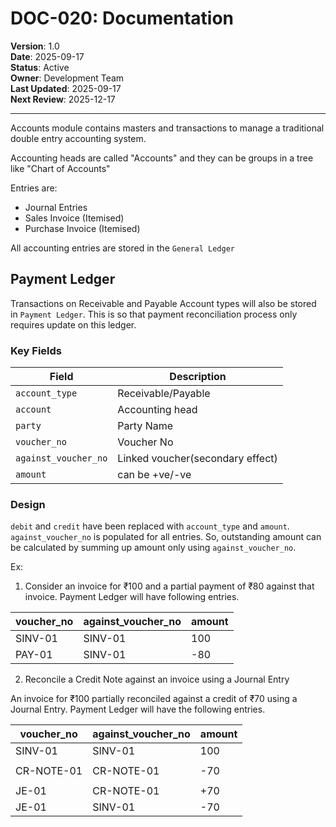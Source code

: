 # DOC-020: Documentation

**Version**: 1.0  
**Date**: 2025-09-17  
**Status**: Active  
**Owner**: Development Team  
**Last Updated**: 2025-09-17  
**Next Review**: 2025-12-17  

---

Accounts module contains masters and transactions to manage a traditional double entry accounting
system.

Accounting heads are called "Accounts" and they can be groups in a tree like "Chart of Accounts"

Entries are:

- Journal Entries
- Sales Invoice (Itemised)
- Purchase Invoice (Itemised)

All accounting entries are stored in the `General Ledger`

## Payment Ledger

Transactions on Receivable and Payable Account types will also be stored in `Payment Ledger`. This
is so that payment reconciliation process only requires update on this ledger.

### Key Fields

| Field                | Description                      |
| -------------------- | -------------------------------- |
| `account_type`       | Receivable/Payable               |
| `account`            | Accounting head                  |
| `party`              | Party Name                       |
| `voucher_no`         | Voucher No                       |
| `against_voucher_no` | Linked voucher(secondary effect) |
| `amount`             | can be +ve/-ve                   |

### Design

`debit` and `credit` have been replaced with `account_type` and `amount`. `against_voucher_no` is
populated for all entries. So, outstanding amount can be calculated by summing up amount only using
`against_voucher_no`.

Ex:

1. Consider an invoice for ₹100 and a partial payment of ₹80 against that invoice. Payment Ledger
   will have following entries.

| voucher_no | against_voucher_no | amount |
| ---------- | ------------------ | ------ |
| SINV-01    | SINV-01            | 100    |
| PAY-01     | SINV-01            | -80    |

2. Reconcile a Credit Note against an invoice using a Journal Entry

An invoice for ₹100 partially reconciled against a credit of ₹70 using a Journal Entry. Payment
Ledger will have the following entries.

| voucher_no | against_voucher_no | amount |
| ---------- | ------------------ | ------ |
| SINV-01    | SINV-01            | 100    |
|            |                    |        |
| CR-NOTE-01 | CR-NOTE-01         | -70    |
|            |                    |        |
| JE-01      | CR-NOTE-01         | +70    |
| JE-01      | SINV-01            | -70    |
